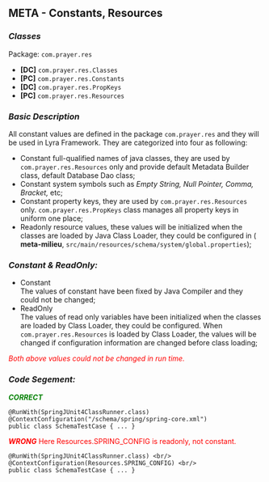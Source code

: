 ## META - Constants, Resources

### __*Classes*__
Package: `com.prayer.res`

- __[DC]__ `com.prayer.res.Classes`
- __[PC]__ `com.prayer.res.Constants` 		
- __[DC]__ `com.prayer.res.PropKeys`
- __[PC]__ `com.prayer.res.Resources`

### __*Basic Description*__

All constant values are defined in the package `com.prayer.res` and they will be used in Lyra Framework. They are categorized into four as following:

* Constant full-qualified names of java classes, they are used by `com.prayer.res.Resources` only and provide default Metadata Builder class, default Database Dao class;
* Constant system symbols such as *Empty String, Null Pointer, Comma, Bracket,*  etc;
* Constant property keys, they are used by `com.prayer.res.Resources` only. `com.prayer.res.PropKeys` class manages all property keys in uniform one place;
* Readonly resource values, these values will be initialized when the classes are loaded by Java Class Loader, they could be configured in ( __meta-milieu__, `src/main/resources/schema/system/global.properties`);

### __*Constant & ReadOnly:*__

* Constant<br/>
The values of constant have been fixed by Java Compiler and they could not be changed;
* ReadOnly<br/>
The values of read only variables have been initialized when the classes are loaded by Class Loader, they could be configured. When `com.prayer.res.Resources` is loaded by Class Loader, the values will be changed if configuration information are changed before class loading;

<font style="color:red">*Both above values could not be changed in run time.*</font>

### __*Code Segement:*__

<font style="color:green">__*CORRECT*__</font>

	@RunWith(SpringJUnit4ClassRunner.class)
	@ContextConfiguration("/schema/spring/spring-core.xml")
	public class SchemaTestCase { ... }

<font style="color:red">__*WRONG*__  Here Resources.SPRING_CONFIG is readonly, not constant.</font>

	@RunWith(SpringJUnit4ClassRunner.class) <br/>
	@ContextConfiguration(Resources.SPRING_CONFIG) <br/>
	public class SchemaTestCase { ... }